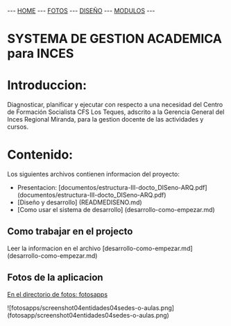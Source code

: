  --- [HOME](README.md) --- [FOTOS](READMEFOTOS.md) --- [DISEÑO](READMEDISENO.md) --- [MODULOS](READMEMENU.md) ---

# **SYSTEMA DE GESTION ACADEMICA** para **INCES**

Introduccion:
===============

Diagnosticar, planificar y ejecutar con respecto a una necesidad del Centro 
de Formación Socialista CFS Los Teques, adscrito a la Gerencia General 
del Inces Regional Miranda, para la gestion docente de las actividades y cursos.

Contenido:
==========

Los siguientes archivos contienen informacion del proyecto:

* Presentacion: [documentos/estructura-III-docto_DISeno-ARQ.pdf] (documentos/estructura-III-docto_DISeno-ARQ.pdf)
* [Diseño y desarrollo] (READMEDISENO.md)
* [Como usar el sistema de desarrollo] (desarrollo-como-empezar.md)


Como trabajar en el projecto
----------------------------

Leer la informacion en el archivo [desarrollo-como-empezar.md] (desarrollo-como-empezar.md)

Fotos de la aplicacion
-----------------------

[En el directorio de fotos: fotosapps](READMEFOTOS.md)

![fotosapps/screenshot04entidades04sedes-o-aulas.png] (fotosapp/screenshot04entidades04sedes-o-aulas.png)

